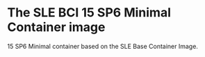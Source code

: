 # The SLE BCI 15 SP6 Minimal Container image

15 SP6 Minimal container based on the SLE Base Container Image.
